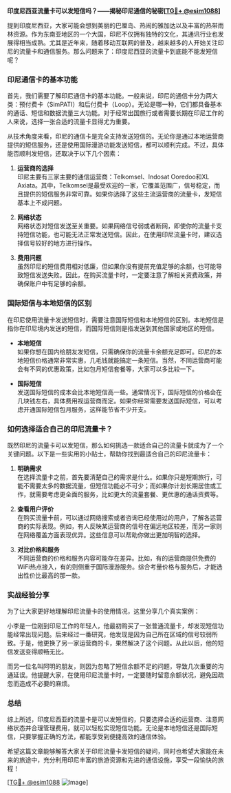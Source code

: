 **印度尼西亚流量卡可以发短信吗？——揭秘印尼通信的秘密[[TG💪+ @esim1088](https://t.me/s/esim1088)]**

提到印度尼西亚，大家可能会想到美丽的巴厘岛、热闹的雅加达以及丰富的热带雨林资源。作为东南亚地区的一个大国，印尼不仅拥有独特的文化，其通讯行业也发展得相当成熟。尤其是近年来，随着移动互联网的普及，越来越多的人开始关注印尼的流量卡和通信服务。那么问题来了：印度尼西亚的流量卡到底能不能发短信呢？

### 印尼通信卡的基本功能

首先，我们需要了解印尼通信卡的基本功能。一般来说，印尼的通信卡分为两大类：预付费卡（SimPATI）和后付费卡（Loop）。无论是哪一种，它们都具备基本的通话、短信和数据流量三大功能。对于经常出国旅行或者需要长期在印尼工作的人来说，选择一张合适的流量卡显得尤为重要。

从技术角度来看，印尼的通信卡是完全支持发送短信的。无论你是通过本地运营商提供的短信服务，还是使用国际漫游功能发送短信，都可以顺利完成。不过，具体能否顺利发短信，还取决于以下几个因素：

1. **运营商的选择**  
   印尼主要有三家主要的通信运营商：Telkomsel、Indosat Ooredoo和XL Axiata。其中，Telkomsel是最受欢迎的一家，它覆盖范围广，信号稳定，而且提供的短信服务非常可靠。如果你选择了这些主流运营商的流量卡，发短信基本上不成问题。

2. **网络状态**  
   网络状态对短信发送至关重要。如果网络信号弱或者断网，即使你的流量卡支持短信功能，也可能无法正常发送短信。因此，在使用印尼流量卡时，建议选择信号较好的地方进行操作。

3. **费用问题**  
   虽然印尼的短信费用相对低廉，但如果你没有提前充值足够的余额，也可能导致短信发送失败。因此，在购买流量卡时，一定要注意了解相关资费政策，并确保账户中有足够的余额。

### 国际短信与本地短信的区别

在印尼使用流量卡发送短信时，需要注意国际短信和本地短信的区别。本地短信是指你在印尼境内发送的短信，而国际短信则是指发送到其他国家或地区的短信。

- **本地短信**  
  如果你想在国内给朋友发短信，只需确保你的流量卡余额充足即可。印尼的本地短信价格通常非常实惠，几毛钱就能搞定一条短信。当然，不同运营商可能会有不同的优惠政策，比如包月短信套餐等，大家可以多比较一下。

- **国际短信**  
  发送国际短信的成本会比本地短信高一些。通常情况下，国际短信的价格会在几块钱左右，具体费用视运营商而定。如果你经常需要发送国际短信，可以考虑开通国际短信包月服务，这样能节省不少开支。

### 如何选择适合自己的印尼流量卡？

既然印尼的流量卡可以发短信，那么如何挑选一款适合自己的流量卡就成为了一个关键问题。以下是一些实用的小贴士，帮助你找到最适合自己的印尼流量卡：

1. **明确需求**  
   在选择流量卡之前，首先要清楚自己的需求是什么。如果你只是短期旅行，可能不需要太多的数据流量，但短信功能必不可少；而如果你计划长期居住或工作，就需要考虑更全面的服务，比如更大的流量套餐、更优惠的通话资费等。

2. **查看用户评价**  
   在购买流量卡前，可以通过网络搜索或者咨询已经使用过的用户，了解各运营商的实际表现。例如，有人反映某运营商的信号在偏远地区较差，而另一家则在网络覆盖方面表现优异。这些信息可以帮助你做出更加明智的选择。

3. **对比价格和服务**  
   不同运营商的价格和服务内容可能存在差异。比如，有的运营商提供免费的WiFi热点接入，有的则侧重于国际漫游服务。综合考量价格与服务后，才能选出性价比最高的那一款。

### 实战经验分享

为了让大家更好地理解印尼流量卡的使用情况，这里分享几个真实案例：

小李是一位刚到印尼工作的年轻人，他最初购买了一张普通流量卡，却发现短信功能经常出现问题。后来经过一番研究，他发现是因为自己所在区域的信号较弱所致。于是，他更换了另一家运营商的卡，果然解决了这个问题。从此以后，他的短信发送变得顺畅无比。

而另一位名叫阿明的朋友，则因为忽略了短信余额不足的问题，导致几次重要的沟通延误。他提醒大家，在使用印尼流量卡时，一定要随时留意余额状况，避免因疏忽而造成不必要的麻烦。

### 总结

综上所述，印度尼西亚的流量卡是可以发短信的，只要选择合适的运营商、注意网络状态并合理管理费用，就可以轻松实现短信功能。无论是本地短信还是国际短信，只要掌握正确的方法，都能享受到便捷高效的通信体验。

希望这篇文章能够解答大家关于印尼流量卡发短信的疑问，同时也希望大家能在未来的旅途中，充分利用印尼丰富的旅游资源和先进的通信设施，享受一段愉快的旅程！

[[TG💪+ @esim1088](https://t.me/s/esim1088) ![Image](https://i.postimg.cc/4NQfJmqS/Snipaste-2025-05-13-00-14-12.png)]